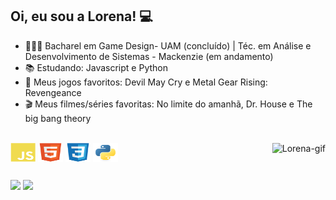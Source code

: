 ## Oi, eu sou a Lorena! 💻

- 👩🏻‍🎓 Bacharel em Game Design- UAM (concluído) | Téc. em Análise e Desenvolvimento de Sistemas - Mackenzie (em andamento)
- 📚 Estudando: Javascript e Python
- 👾 Meus jogos favoritos: Devil May Cry e Metal Gear Rising: Revengeance
- 🎬 Meus filmes/séries favoritas: No limite do amanhã, Dr. House e The big bang theory

<div style="display: inline_block"><br>
  <img align="center" alt="Lorena-Js" height="30" width="40" src="https://raw.githubusercontent.com/devicons/devicon/master/icons/javascript/javascript-plain.svg">
  <img align="center" alt="Lorena-HTML" height="30" width="40" src="https://raw.githubusercontent.com/devicons/devicon/master/icons/html5/html5-original.svg">
  <img align="center" alt="Lorena-CSS" height="30" width="40" src="https://raw.githubusercontent.com/devicons/devicon/master/icons/css3/css3-original.svg">
  <img align="center" alt="Lorena-Python" height="30" width="40" src="https://raw.githubusercontent.com/devicons/devicon/master/icons/python/python-original.svg">
  <img align="right" alt="Lorena-gif" src="https://media.discordapp.net/attachments/1283123709426798606/1283132396685758666/download.gif?ex=66e1e1aa&is=66e0902a&hm=594947fc4ea0f068a3bb4b52f61e47fc61397850d2c947f3eeb9d41236f3c683&=">
</div>

##

<div> 
  <a href = "mailto:Lory.fermino@gmail.com"><img src="https://img.shields.io/badge/Gmail-D14836?style=for-the-badge&logo=gmail&logoColor=white"></a>
  <a href="https://www.linkedin.com/in/lorena-fermino-926b1520b/" target="_blank"><img src="https://img.shields.io/badge/-LinkedIn-%230077B5?style=for-the-badge&logo=linkedin&logoColor=white" target="_blank"></a>
</div>




